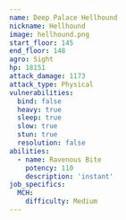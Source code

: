 ```yaml
---
name: Deep Palace Hellhound
nickname: Hellhound
image: hellhound.png
start_floor: 145
end_floor: 148
agro: Sight
hp: 18151
attack_damage: 1173
attack_type: Physical
vulnerabilities:
  bind: false
  heavy: true
  sleep: true
  slow: true
  stun: true
  resolution: false
abilities:
  - name: Ravenous Bite
    potency: 110
    description: 'instant'
job_specifics:
  MCH:
    difficulty: Medium
---
```

